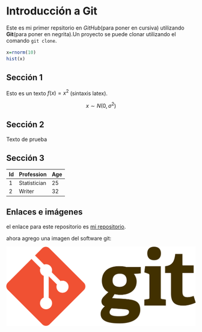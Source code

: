 # Introducción a Git

Este es mi primer repsitorio en *GitHub*(para poner en cursiva) utilizando **Git**(para poner en negrita).Un proyecto se puede clonar utilizando el comando `git clone`.

```r
x=rnorm(10)
hist(x)
```

## Sección 1



Esto es un texto $f(x)=x^2$ (sintaxis latex).

$$x\sim N(0,\sigma^2)$$

## Sección 2

Texto de prueba

## Sección 3


|Id | Profession | Age |
|-- | -- | -- |
|1 | Statistician | 25 |
|2 | Writer | 32 |


## Enlaces e imágenes

el enlace para este repositorio es [mi repositorio](https://github.com/AngelMiaMarin).

ahora agrego una imagen del software git:
 
![git](figuras/gitlogo.png)